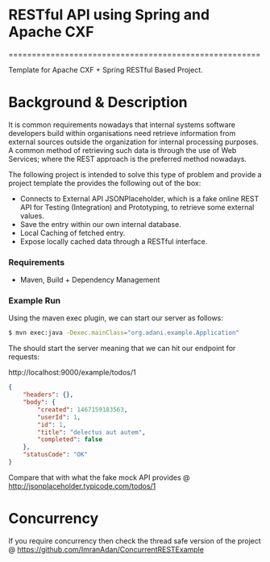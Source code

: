 # RESTful API using Spring and Apache CXF
======================================================

Template for Apache CXF + Spring RESTful Based Project. 

# Background & Description

It is common requirements nowadays that internal systems software developers build within organisations need retrieve information from external sources outside the organization for internal processing purposes. A common method of retrieving such data is through the use of Web Services; where the REST approach is the preferred method nowadays. 

The following project is intended to solve this type of problem and provide a project template the provides the following out of the box: 

* Connects to External API JSONPlaceholder, which is a fake online REST API for Testing (Integration) and Prototyping, to retrieve some external values. 
* Save the entry within our own internal database.
* Local Caching of fetched entry.
* Expose locally cached data through a RESTful interface.

### Requirements
 - Maven, Build + Dependency Management

### Example Run
Using the maven exec plugin, we can start our server as follows: 

```sh
$ mvn exec:java -Dexec.mainClass="org.adani.example.Application"
```

The should start the server meaning that we can hit our endpoint for requests: 

http://localhost:9000/example/todos/1

```json
{
	"headers": {},
	"body": {
		"created": 1467159183563,
		"userId": 1,
		"id": 1,
		"title": "delectus aut autem",
		"completed": false
	},
	"statusCode": "OK"
}
```

Compare that with what the fake mock API provides @ http://jsonplaceholder.typicode.com/todos/1 


# Concurrency

If you require concurrency then check the thread safe version of the project @ https://github.com/ImranAdan/ConcurrentRESTExample